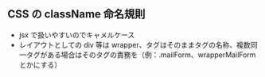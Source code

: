 ## CSS の className 命名規則

- jsx で扱いやすいのでキャメルケース
- レイアウトとしての div 等は wrapper、タグはそのままタグの名称、複数同一タグがある場合はそのタグの責務を（例：.mailForm、wrapperMailForm とかにする）
